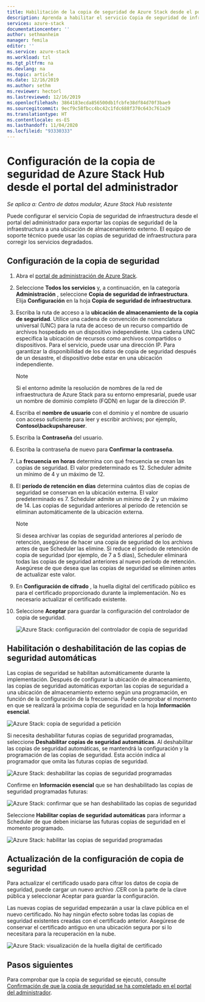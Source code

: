 ```yaml
---
title: Habilitación de la copia de seguridad de Azure Stack desde el portal de administración | Microsoft Docs
description: Aprenda a habilitar el servicio Copia de seguridad de infraestructura desde el portal de administración para que Azure Stack se pueda restaurar si se produce un error.
services: azure-stack
documentationcenter: ''
author: sethmanheim
manager: femila
editor: ''
ms.service: azure-stack
ms.workload: tzl
ms.tgt_pltfrm: na
ms.devlang: na
ms.topic: article
ms.date: 12/16/2019
ms.author: sethm
ms.reviewer: hectorl
ms.lastreviewed: 12/16/2019
ms.openlocfilehash: 3864183ecda856500db1fcbfe38df84d70f3bae9
ms.sourcegitcommit: 9ecf9c58fbcc4bc42c1fdc688f370c643c761a29
ms.translationtype: HT
ms.contentlocale: es-ES
ms.lasthandoff: 11/04/2020
ms.locfileid: "93330333"
---
```

# <a name="configure-backup-for-azure-stack-hub-from-the-administrator-portal"></a>Configuración de la copia de seguridad de Azure Stack Hub desde el portal del administrador

*Se aplica a: Centro de datos modular, Azure Stack Hub resistente*

Puede configurar el servicio Copia de seguridad de infraestructura desde el portal del administrador para exportar las copias de seguridad de la infraestructura a una ubicación de almacenamiento externo. El equipo de soporte técnico puede usar las copias de seguridad de infraestructura para corregir los servicios degradados.

## <a name="configure-backup"></a>Configuración de la copia de seguridad

1. Abra el [portal de administración de Azure Stack](../../operator/azure-stack-manage-portals.md).

2. Seleccione **Todos los servicios** y, a continuación, en la categoría **Administración** , seleccione **Copia de seguridad de infraestructura**. Elija **Configuración** en la hoja **Copia de seguridad de infraestructura**.

3. Escriba la ruta de acceso a la **ubicación de almacenamiento de la copia de seguridad**. Utilice una cadena de convención de nomenclatura universal (UNC) para la ruta de acceso de un recurso compartido de archivos hospedado en un dispositivo independiente. Una cadena UNC especifica la ubicación de recursos como archivos compartidos o dispositivos. Para el servicio, puede usar una dirección IP. Para garantizar la disponibilidad de los datos de copia de seguridad después de un desastre, el dispositivo debe estar en una ubicación independiente.

    > [!NOTE]  
    > Si el entorno admite la resolución de nombres de la red de infraestructura de Azure Stack para su entorno empresarial, puede usar un nombre de dominio completo (FQDN) en lugar de la dirección IP.

4. Escriba el **nombre de usuario** con el dominio y el nombre de usuario con acceso suficiente para leer y escribir archivos; por ejemplo, **Contoso\backupshareuser**.

5. Escriba la **Contraseña** del usuario.

6. Escriba la contraseña de nuevo para **Confirmar la contraseña**.

7. La **frecuencia en horas** determina con qué frecuencia se crean las copias de seguridad. El valor predeterminado es 12. Scheduler admite un mínimo de 4 y un máximo de 12.

8. El **período de retención en días** determina cuántos días de copias de seguridad se conservan en la ubicación externa. El valor predeterminado es 7. Scheduler admite un mínimo de 2 y un máximo de 14. Las copias de seguridad anteriores al período de retención se eliminan automáticamente de la ubicación externa.

   > [!NOTE]
   > Si desea archivar las copias de seguridad anteriores al período de retención, asegúrese de hacer una copia de seguridad de los archivos antes de que Scheduler las elimine. Si reduce el período de retención de copia de seguridad (por ejemplo, de 7 a 5 días), Scheduler eliminará todas las copias de seguridad anteriores al nuevo período de retención. Asegúrese de que desea que las copias de seguridad se eliminen antes de actualizar este valor.

9. En **Configuración de cifrado** , la huella digital del certificado público es para el certificado proporcionado durante la implementación. No es necesario actualizar el certificado existente.

10. Seleccione **Aceptar** para guardar la configuración del controlador de copia de seguridad.

    ![Azure Stack: configuración del controlador de copia de seguridad](media/azure-stack-backup-enable-backup-console-tzl/backup-controller-settings-certificate.png)

## <a name="enable-or-disable-automatic-backups"></a>Habilitación o deshabilitación de las copias de seguridad automáticas

Las copias de seguridad se habilitan automáticamente durante la implementación. Después de configurar la ubicación de almacenamiento, las copias de seguridad automáticas exportan las copias de seguridad a una ubicación de almacenamiento externo según una programación, en función de la configuración de la frecuencia. Puede comprobar el momento en que se realizará la próxima copia de seguridad en la hoja **Información esencial**.

![Azure Stack: copia de seguridad a petición](media/azure-stack-backup-enable-backup-console-tzl/on-demand-backup.png)

Si necesita deshabilitar futuras copias de seguridad programadas, seleccione **Deshabilitar copias de seguridad automáticas**. Al deshabilitar las copias de seguridad automáticas, se mantendrá la configuración y la programación de las copias de seguridad. Esta acción indica al programador que omita las futuras copias de seguridad.

![Azure Stack: deshabilitar las copias de seguridad programadas](media/azure-stack-backup-enable-backup-console-tzl/disable-auto-backup.png)

Confirme en **Información esencial** que se han deshabilitado las copias de seguridad programadas futuras:

![Azure Stack: confirmar que se han deshabilitado las copias de seguridad](media/azure-stack-backup-enable-backup-console-tzl/confirm-disable.png)

Seleccione **Habilitar copias de seguridad automáticas** para informar a Scheduler de que deben iniciarse las futuras copias de seguridad en el momento programado.

![Azure Stack: habilitar las copias de seguridad programadas](media/azure-stack-backup-enable-backup-console-tzl/enable-auto-backup.png)

## <a name="update-backup-settings"></a>Actualización de la configuración de copia de seguridad

Para actualizar el certificado usado para cifrar los datos de copia de seguridad, puede cargar un nuevo archivo .CER con la parte de la clave pública y seleccionar Aceptar para guardar la configuración.

Las nuevas copias de seguridad empezarán a usar la clave pública en el nuevo certificado. No hay ningún efecto sobre todas las copias de seguridad existentes creadas con el certificado anterior. Asegúrese de conservar el certificado antiguo en una ubicación segura por si lo necesitara para la recuperación en la nube.

![Azure Stack: visualización de la huella digital de certificado](media/azure-stack-backup-enable-backup-console-tzl/encryption-settings-thumbprint.png)

## <a name="next-steps"></a>Pasos siguientes

Para comprobar que la copia de seguridad se ejecutó, consulte [Confirmación de que la copia de seguridad se ha completado en el portal del administrador](../../operator/azure-stack-backup-back-up-azure-stack.md).

